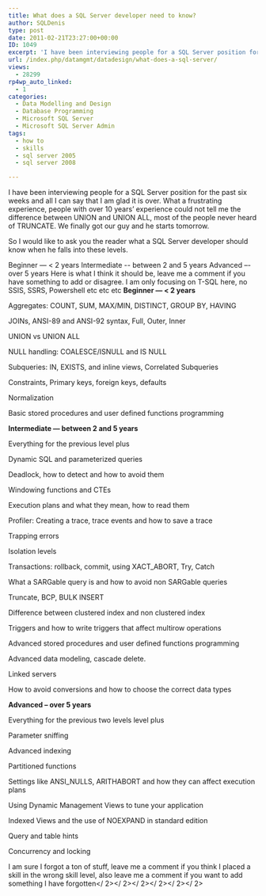 ```yaml
---
title: What does a SQL Server developer need to know?
author: SQLDenis
type: post
date: 2011-02-21T23:27:00+00:00
ID: 1049
excerpt: 'I have been interviewing people for a SQL Server position for the past six weeks and all I can say that I am glad it is over. What a frustrating experience, people with over 10 years’ experience could not tell me the difference between UNION and UNION A&hellip;'
url: /index.php/datamgmt/datadesign/what-does-a-sql-server/
views:
  - 28299
rp4wp_auto_linked:
  - 1
categories:
  - Data Modelling and Design
  - Database Programming
  - Microsoft SQL Server
  - Microsoft SQL Server Admin
tags:
  - how to
  - skills
  - sql server 2005
  - sql server 2008

---
```

I have been interviewing people for a SQL Server position for the past six weeks and all I can say that I am glad it is over. What a frustrating experience, people with over 10 years’ experience could not tell me the difference between UNION and UNION ALL, most of the people never heard of TRUNCATE. We finally got our guy and he starts tomorrow.
  
So I would like to ask you the reader what a SQL Server developer should know when he falls into these levels.

Beginner — < 2 years Intermediate -- between 2 and 5 years Advanced –- over 5 years Here is what I think it should be, leave me a comment if you have something to add or disagree. I am only focusing on T-SQL here, no SSIS, SSRS, Powershell etc etc etc **Beginner — < 2 years**
  
Aggregates: COUNT, SUM, MAX/MIN, DISTINCT, GROUP BY, HAVING
  
JOINs, ANSI-89 and ANSI-92 syntax, Full, Outer, Inner
  
UNION vs UNION ALL
  
NULL handling: COALESCE/ISNULL and IS NULL
  
Subqueries: IN, EXISTS, and inline views, Correlated Subqueries
  
Constraints, Primary keys, foreign keys, defaults
  
Normalization
  
Basic stored procedures and user defined functions programming

**Intermediate — between 2 and 5 years**
  
Everything for the previous level plus
  
Dynamic SQL and parameterized queries
  
Deadlock, how to detect and how to avoid them
  
Windowing functions and CTEs
  
Execution plans and what they mean, how to read them
  
Profiler: Creating a trace, trace events and how to save a trace
  
Trapping errors
  
Isolation levels
  
Transactions: rollback, commit, using XACT_ABORT, Try, Catch
  
What a SARGable query is and how to avoid non SARGable queries
  
Truncate, BCP, BULK INSERT
  
Difference between clustered index and non clustered index
  
Triggers and how to write triggers that affect multirow operations
  
Advanced stored procedures and user defined functions programming
  
Advanced data modeling, cascade delete.
  
Linked servers
  
How to avoid conversions and how to choose the correct data types

**Advanced – over 5 years**
  
Everything for the previous two levels level plus
  
Parameter sniffing
  
Advanced indexing
  
Partitioned functions
  
Settings like ANSI_NULLS, ARITHABORT and how they can affect execution plans
  
Using Dynamic Management Views to tune your application
  
Indexed Views and the use of NOEXPAND in standard edition
  
Query and table hints
  
Concurrency and locking

I am sure I forgot a ton of stuff, leave me a comment if you think I placed a skill in the wrong skill level, also leave me a comment if you want to add something I have forgotten</ 2></ 2></ 2></ 2></ 2></ 2>